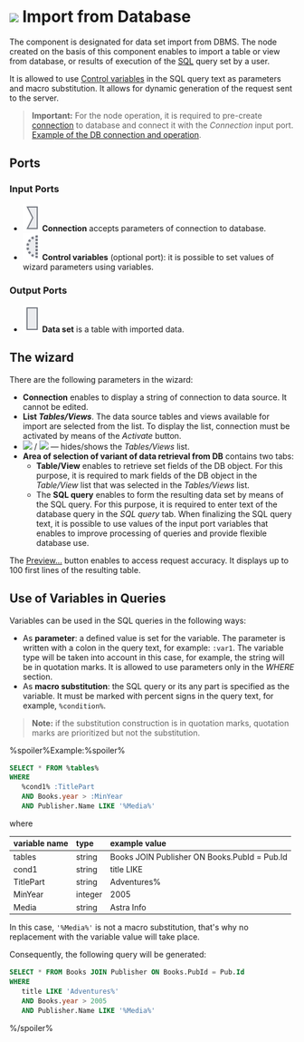 # ![ ](../../images/icons/data-sources/db-database-import_default.svg) Import from Database

The component is designated for data set import from DBMS. The node created on the basis of this component enables to import a table or view from database, or results of execution of the [SQL](https://wiki.loginom.ru/articles/sql.html) query set by a user.

It is allowed to use [Control variables](../../scenario/variables/control-variables.md) in the SQL query text as parameters and macro substitution. It allows for dynamic generation of the request sent to the server. 

> **Important:** For the node operation, it is required to pre-create [connection](../connections/README.md) to database and connect it with the *Connection* input port. [Example of the DB connection and operation](../../quick-start/database.md).

## Ports

### Input Ports

* ![ ](../../images/icons/app/node/ports/inputs/link_inactive.svg) **Connection** accepts parameters of connection to database.
* ![ ](../../images/icons/app/node/ports/inputs-optional/variable_inactive.svg) **Control variables** (optional port): it is possible to set values of wizard parameters using variables.

### Output Ports

* ![ ](../../images/icons/app/node/ports/inputs/table_inactive.svg) **Data set** is a table with imported data.

## The wizard

There are the following parameters in the wizard:

* **Connection** enables to display a string of connection to data source. It cannot be edited.
* **List *Tables/Views***. The data source tables and views available for import are selected from the list. To display the list, connection must be activated by means of the *Activate* button.
* ![ ](../../images/extjs-theme/splitter/mini-left.svg) / ![ ](../../images/extjs-theme/splitter/mini-right.svg) — hides/shows the *Tables/Views* list.
* **Area of selection of variant of data retrieval from DB** contains two tabs:
   * **Table/View** enables to retrieve set fields of the DB object. For this purpose, it is required to mark fields of the DB object in the *Table/View* list that was selected in the *Tables/Views* list.
   * The **SQL query** enables to form the resulting data set by means of the SQL query. For this purpose, it is required to enter text of the database query in the *SQL query* tab. When finalizing the SQL query text, it is possible to use values of the input port variables that enables to improve processing of queries and provide flexible database use.

The [Preview…](../../visualization/preview/preview.md) button enables to access request accuracy. It displays up to 100 first lines of the resulting table.

## Use of Variables in Queries

Variables can be used in the SQL queries in the following ways:

* As **parameter**: a defined value is set for the variable. The parameter is written with a colon in the query text, for example: `:var1`. The variable type will be taken into account in this case, for example, the string will be in quotation marks.  It is allowed to use parameters only in the *WHERE* section.
* As **macro substitution**: the SQL query or its any part is specified as the variable. It must be marked with percent signs in the query text, for example, `%condition%`.

> **Note:** if the substitution construction is in quotation marks, quotation marks are prioritized but not the substitution.

%spoiler%Example:%spoiler%

```sql
SELECT * FROM %tables%
WHERE
   %cond1% :TitlePart
   AND Books.year > :MinYear
   AND Publisher.Name LIKE '%Media%'
```

where 

| variable name | type | example value |
|:---|:---|:---|
| tables | string | Books JOIN Publisher ON Books.PubId = Pub.Id |
| cond1 | string | title LIKE |
| TitlePart | string | Adventures% |
| MinYear | integer | 2005 |
| Media | string | Astra Info |

In this case, `'%Media%'` is not a macro substitution, that's why no replacement with the variable value will take place.

Consequently, the following query will be generated:

```sql
SELECT * FROM Books JOIN Publisher ON Books.PubId = Pub.Id
WHERE
   title LIKE 'Adventures%'
   AND Books.year > 2005
   AND Publisher.Name LIKE '%Media%'
```

%/spoiler%
